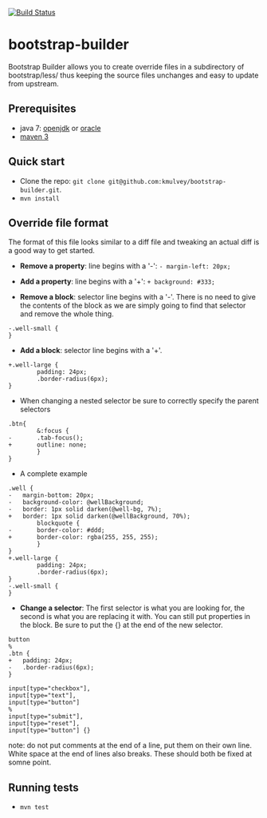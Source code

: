[![Build Status](https://travis-ci.org/kmulvey/bootstrap-builder.png?branch=master)](https://travis-ci.org/kmulvey/bootstrap-builder)

bootstrap-builder
=================

Bootstrap Builder allows you to create override files in a subdirectory of bootstrap/less/ thus keeping the source files unchanges and easy to update from upstream.


## Prerequisites

* java 7: [openjdk](http://openjdk.java.net/install/) or [oracle](http://www.oracle.com/technetwork/java/javase/downloads/index.html)
* [maven 3](https://maven.apache.org/download.cgi)


## Quick start

* Clone the repo: `git clone git@github.com:kmulvey/bootstrap-builder.git`.
* `mvn install`


## Override file format

The format of this file looks similar to a diff file and tweaking an actual diff is a good way to get started.

* **Remove a property**: line begins with a '-':
`- margin-left: 20px;`

* **Add a property**: line begins with a '+':
`+ background: #333;`

* **Remove a block**: selector line begins with a '-'.  There is no need to give the contents of the block as we are simply going to find that selector and remove the whole thing.
```
-.well-small {
}
```

* **Add a block**: selector line begins with a '+'.
```
+.well-large {
		padding: 24px;
		.border-radius(6px);
}
```

* When changing a nested selector be sure to correctly specify the parent selectors
```
.btn{
		&:focus {
-		.tab-focus();
+		outline: none;
		}
}
```

* A complete example
```
.well {
-	margin-bottom: 20px;
-	background-color: @wellBackground;
-	border: 1px solid darken(@well-bg, 7%);
+	border: 1px solid darken(@wellBackground, 70%);
		blockquote {
-		border-color: #ddd;
+		border-color: rgba(255, 255, 255);
		}
}
+.well-large {
		padding: 24px;
		.border-radius(6px);
}
-.well-small {
}
```

* **Change a selector**: The first selector is what you are looking for, the second is what you are replacing it with. You can still put properties in the block. Be sure to put the {} at the end of the new selector.
```
button
%
.btn {
+	padding: 24px;
-	.border-radius(6px);
}
```
```
input[type="checkbox"],
input[type="text"],
input[type="button"] 
%
input[type="submit"],
input[type="reset"],
input[type="button"] {}
```


note: do not put comments at the end of a line, put them on their own line.  White space at the end of lines also breaks.  These should both be fixed at somne point.  


## Running tests

* `mvn test` 
